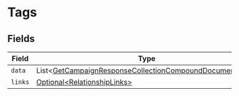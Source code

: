 # Tags


## Fields

| Field                                                                                                                                    | Type                                                                                                                                     | Required                                                                                                                                 | Description                                                                                                                              |
| ---------------------------------------------------------------------------------------------------------------------------------------- | ---------------------------------------------------------------------------------------------------------------------------------------- | ---------------------------------------------------------------------------------------------------------------------------------------- | ---------------------------------------------------------------------------------------------------------------------------------------- |
| `data`                                                                                                                                   | List\<[GetCampaignResponseCollectionCompoundDocumentData](../../models/components/GetCampaignResponseCollectionCompoundDocumentData.md)> | :heavy_minus_sign:                                                                                                                       | N/A                                                                                                                                      |
| `links`                                                                                                                                  | [Optional\<RelationshipLinks>](../../models/components/RelationshipLinks.md)                                                             | :heavy_minus_sign:                                                                                                                       | N/A                                                                                                                                      |